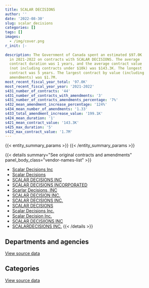 ```yaml
---
title: SCALAR DECISIONS
author: ''
date: '2022-08-30'
slug: scalar_decisions
categories: []
tags: []
images:
  - /img/cover.png
r_init: |-
  
description: The Government of Canada spent an estimated $97.0K
  in 2021-2022 on contracts with SCALAR DECISIONS. The average
  contract duration was 1 years, and the average contract value
  (not including contracts under $10k) was $143.3K. The longest
  contract was 5 years. The largest contract by value (including
  amendments) was $1.7M.
most_recent_fiscal_year_total: '97.0K'
most_recent_fiscal_year_year: '2021-2022'
s431_number_of_contracts: '44'
s431_number_of_contracts_with_amendments: '3'
s431_number_of_contracts_amendments_percentage: '7%'
s432_mean_amendment_increase_percentage: '124%'
s434_mean_number_of_amendments: '1.33'
s433_total_amendment_increase_value: '199.1K'
s424_mean_duration: '1'
s421_mean_contract_value: '143.3K'
s425_max_duration: '5'
s422_max_contract_value: '1.7M'
---
```


<script src="/rmarkdown-libs/htmlwidgets/htmlwidgets.js"></script>
<link href="/rmarkdown-libs/datatables-css/datatables-crosstalk.css" rel="stylesheet" />
<script src="/rmarkdown-libs/datatables-binding/datatables.js"></script>
<script src="/rmarkdown-libs/jquery/jquery-3.6.0.min.js"></script>
<link href="/rmarkdown-libs/dt-core-bootstrap/css/dataTables.bootstrap.min.css" rel="stylesheet" />
<link href="/rmarkdown-libs/dt-core-bootstrap/css/dataTables.bootstrap.extra.css" rel="stylesheet" />
<script src="/rmarkdown-libs/dt-core-bootstrap/js/jquery.dataTables.min.js"></script>
<script src="/rmarkdown-libs/dt-core-bootstrap/js/dataTables.bootstrap.min.js"></script>
<link href="/rmarkdown-libs/crosstalk/css/crosstalk.min.css" rel="stylesheet" />
<script src="/rmarkdown-libs/crosstalk/js/crosstalk.min.js"></script>
<script src="/rmarkdown-libs/htmlwidgets/htmlwidgets.js"></script>
<link href="/rmarkdown-libs/datatables-css/datatables-crosstalk.css" rel="stylesheet" />
<script src="/rmarkdown-libs/datatables-binding/datatables.js"></script>
<script src="/rmarkdown-libs/jquery/jquery-3.6.0.min.js"></script>
<link href="/rmarkdown-libs/dt-core-bootstrap/css/dataTables.bootstrap.min.css" rel="stylesheet" />
<link href="/rmarkdown-libs/dt-core-bootstrap/css/dataTables.bootstrap.extra.css" rel="stylesheet" />
<script src="/rmarkdown-libs/dt-core-bootstrap/js/jquery.dataTables.min.js"></script>
<script src="/rmarkdown-libs/dt-core-bootstrap/js/dataTables.bootstrap.min.js"></script>
<link href="/rmarkdown-libs/crosstalk/css/crosstalk.min.css" rel="stylesheet" />
<script src="/rmarkdown-libs/crosstalk/js/crosstalk.min.js"></script>

{{< entity_summary_params >}}
{{< /entity_summary_params >}}

{{< details summary="See original contracts and amendments" panel_body_class="vendor-names-list" >}}
- [Scalar Decisions Inc](https://search.open.canada.ca/en/ct/?sort=contract_value_f%20desc&page=1&search_text=%22Scalar%20Decisions%20Inc%22)
- [Scalar Decisions](https://search.open.canada.ca/en/ct/?sort=contract_value_f%20desc&page=1&search_text=%22Scalar%20Decisions%22)
- [SCALAR DECISIONS INC](https://search.open.canada.ca/en/ct/?sort=contract_value_f%20desc&page=1&search_text=%22SCALAR%20DECISIONS%20INC%22)
- [SCALAR DECISIONS INCORPORATED](https://search.open.canada.ca/en/ct/?sort=contract_value_f%20desc&page=1&search_text=%22SCALAR%20DECISIONS%20INCORPORATED%22)
- [Scarlar Decisions, INC](https://search.open.canada.ca/en/ct/?sort=contract_value_f%20desc&page=1&search_text=%22Scarlar%20Decisions%2c%20INC%22)
- [SCALAR DECISION INC.](https://search.open.canada.ca/en/ct/?sort=contract_value_f%20desc&page=1&search_text=%22SCALAR%20DECISION%20INC.%22)
- [SCALAR DECISIONS INC.](https://search.open.canada.ca/en/ct/?sort=contract_value_f%20desc&page=1&search_text=%22SCALAR%20DECISIONS%20INC.%22)
- [SCALAR DECISIONS](https://search.open.canada.ca/en/ct/?sort=contract_value_f%20desc&page=1&search_text=%22SCALAR%20DECISIONS%22)
- [Scalar Decisions Inc.](https://search.open.canada.ca/en/ct/?sort=contract_value_f%20desc&page=1&search_text=%22Scalar%20Decisions%20Inc.%22)
- [Scalar Decision Inc.](https://search.open.canada.ca/en/ct/?sort=contract_value_f%20desc&page=1&search_text=%22Scalar%20Decision%20Inc.%22)
- [SCALAR DECISIIONS INC](https://search.open.canada.ca/en/ct/?sort=contract_value_f%20desc&page=1&search_text=%22SCALAR%20DECISIIONS%20INC%22)
- [SCALARDECISIONS INC.](https://search.open.canada.ca/en/ct/?sort=contract_value_f%20desc&page=1&search_text=%22SCALARDECISIONS%20INC.%22)
{{< /details >}}

## Departments and agencies

<div id="htmlwidget-1" style="width:100%;height:auto;" class="datatables html-widget"></div>
<script type="application/json" data-for="htmlwidget-1">{"x":{"style":"bootstrap","filter":"none","vertical":false,"data":[["<a href=\"/departments/aandc-aadnc/\">Crown-Indigenous Relations and Northern Affairs Canada<\/a>","<a href=\"/departments/ccohs-cchst/\">Canadian Centre for Occupational Health and Safety<\/a>","<a href=\"/departments/cic/\">Immigration, Refugees and Citizenship Canada<\/a>","<a href=\"/departments/dfatd-maecd/\">Global Affairs Canada<\/a>","<a href=\"/departments/dnd-mdn/\">National Defence<\/a>","<a href=\"/departments/ec/\">Environment and Climate Change Canada<\/a>","<a href=\"/departments/isc-sac/\">Indigenous Services Canada<\/a>","<a href=\"/departments/lac-bac/\">Library and Archives Canada<\/a>","<a href=\"/departments/oag-bvg/\">Office of the Auditor General of Canada<\/a>","<a href=\"/departments/phac-aspc/\">Public Health Agency of Canada<\/a>","<a href=\"/departments/pwgsc-tpsgc/\">Public Services and Procurement Canada<\/a>","<a href=\"/departments/rcmp-grc/\">Royal Canadian Mounted Police<\/a>","<a href=\"/departments/ssc-spc/\">Shared Services Canada<\/a>","<a href=\"/departments/vac-acc/\">Veterans Affairs Canada<\/a>"],[26840.18,null,50795.54,86727.5,1214988.07,null,1862.93,null,12036.65,12295.27,30064.34,326692.12,486574.29,25000],[21346.02,48999.06,6261.58,null,718217.24,14896.01,21346.02,32833.39,null,24999.45,34012.14,null,179819.44,8336.18],[null,null,6244.47,null,379702.86,10083.62,null,null,null,null,15538.7,null,56885.51,5948.82],[null,null,6244.47,null,41729.86,null,null,null,null,null,null,null,49025.87,null]],"container":"<table class=\"table table-striped table-hover row-border order-column display\">\n  <thead>\n    <tr>\n      <th>Department<\/th>\n      <th>2018-2019<\/th>\n      <th>2019-2020<\/th>\n      <th>2020-2021<\/th>\n      <th>2021-2022<\/th>\n    <\/tr>\n  <\/thead>\n<\/table>","options":{"order":[[4,"desc"]],"pageLength":10,"autoWidth":true,"columnDefs":[{"targets":1,"render":"function(data, type, row, meta) {\n    return type !== 'display' ? data : DTWidget.formatCurrency(data, \"$\", 2, 3, \",\", \".\", true, null);\n  }"},{"targets":2,"render":"function(data, type, row, meta) {\n    return type !== 'display' ? data : DTWidget.formatCurrency(data, \"$\", 2, 3, \",\", \".\", true, null);\n  }"},{"targets":3,"render":"function(data, type, row, meta) {\n    return type !== 'display' ? data : DTWidget.formatCurrency(data, \"$\", 2, 3, \",\", \".\", true, null);\n  }"},{"targets":4,"render":"function(data, type, row, meta) {\n    return type !== 'display' ? data : DTWidget.formatCurrency(data, \"$\", 2, 3, \",\", \".\", true, null);\n  }"},{"width":"16%","targets":[1,2,3,4]},{"className":"dt-right","targets":[1,2,3,4]}],"orderClasses":false}},"evals":["options.columnDefs.0.render","options.columnDefs.1.render","options.columnDefs.2.render","options.columnDefs.3.render"],"jsHooks":[]}</script>
<p class="text-right">
<a href="https://github.com/GoC-Spending/contracts-data/tree/main/data/out/vendors/scalar_decisions/summary_by_fiscal_year_by_department.csv" class="source-data-link btn btn-link">View source data</a>
</p>

## Categories

<div id="htmlwidget-2" style="width:100%;height:auto;" class="datatables html-widget"></div>
<script type="application/json" data-for="htmlwidget-2">{"x":{"style":"bootstrap","filter":"none","vertical":false,"data":[["<a href=\"/categories/defence/\">Defence<\/a>","<a href=\"/categories/professional_services/\">Professional services<\/a>","<a href=\"/categories/information_technology/\">Information technology<\/a>","<a href=\"/categories/industrial_products_and_services/\">Industrial products and services<\/a>","<a href=\"/categories/human_capital/\">Human capital<\/a>"],[1162954.55,52033.53,972161.31,24234.8,62492.7],[529660.09,188557.15,377953.29,null,14896.01],[191660.9,188041.96,84617.5,null,10083.62],[null,41729.86,55270.34,null,null]],"container":"<table class=\"table table-striped table-hover row-border order-column display\">\n  <thead>\n    <tr>\n      <th>Category<\/th>\n      <th>2018-2019<\/th>\n      <th>2019-2020<\/th>\n      <th>2020-2021<\/th>\n      <th>2021-2022<\/th>\n    <\/tr>\n  <\/thead>\n<\/table>","options":{"order":[[4,"desc"]],"dom":"t","pageLength":30,"autoWidth":true,"columnDefs":[{"targets":1,"render":"function(data, type, row, meta) {\n    return type !== 'display' ? data : DTWidget.formatCurrency(data, \"$\", 2, 3, \",\", \".\", true, null);\n  }"},{"targets":2,"render":"function(data, type, row, meta) {\n    return type !== 'display' ? data : DTWidget.formatCurrency(data, \"$\", 2, 3, \",\", \".\", true, null);\n  }"},{"targets":3,"render":"function(data, type, row, meta) {\n    return type !== 'display' ? data : DTWidget.formatCurrency(data, \"$\", 2, 3, \",\", \".\", true, null);\n  }"},{"targets":4,"render":"function(data, type, row, meta) {\n    return type !== 'display' ? data : DTWidget.formatCurrency(data, \"$\", 2, 3, \",\", \".\", true, null);\n  }"},{"width":"16%","targets":[1,2,3,4]},{"className":"dt-right","targets":[1,2,3,4]}],"orderClasses":false,"lengthMenu":[10,25,30,50,100]}},"evals":["options.columnDefs.0.render","options.columnDefs.1.render","options.columnDefs.2.render","options.columnDefs.3.render"],"jsHooks":[]}</script>
<p class="text-right">
<a href="https://github.com/GoC-Spending/contracts-data/tree/main/data/out/vendors/scalar_decisions/summary_by_fiscal_year_by_category.csv" class="source-data-link btn btn-link">View source data</a>
</p>
